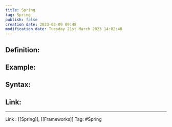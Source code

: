 ```yaml
---
title: Spring
tag: Spring
publish: false
creation date: 2023-03-09 09:48
modification date: Tuesday 21st March 2023 14:02:48
---
```


## Definition:
## Example:
## Syntax:
## Link:
---
Link : [[Spring]], [[Frameworks]]
Tag: #Spring